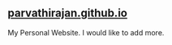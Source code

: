 ## [parvathirajan.github.io](http://parvathirajan.github.io)

My Personal Website. I would like to add more.
